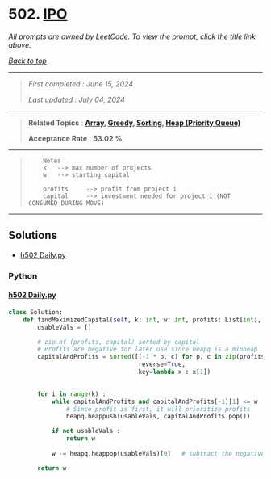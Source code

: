 # 502. [IPO](<https://leetcode.com/problems/ipo>)

*All prompts are owned by LeetCode. To view the prompt, click the title link above.*

*[Back to top](<../README.md>)*

------

> *First completed : June 15, 2024*
>
> *Last updated : July 04, 2024*

------

> **Related Topics** : **[Array](<by_topic/Array.md>), [Greedy](<by_topic/Greedy.md>), [Sorting](<by_topic/Sorting.md>), [Heap (Priority Queue)](<by_topic/Heap (Priority Queue).md>)**
>
> **Acceptance Rate** : **53.02 %**

------

> ``` 
>     Notes
>     k   --> max number of projects
>     w   --> starting capital
> 
>     profits     --> profit from project i
>     capital     --> investment needed for project i (NOT CONSUMED DURING MOVE)
> ```

------

## Solutions

- [h502 Daily.py](<../my-submissions/h502 Daily.py>)
### Python
#### [h502 Daily.py](<../my-submissions/h502 Daily.py>)
```Python
class Solution:
    def findMaximizedCapital(self, k: int, w: int, profits: List[int], capital: List[int]) -> int:
        usableVals = []

        # zip of (profits, capital) sorted by capital
        # Profits are negative for later use since heapq is a minheap
        capitalAndProfits = sorted([(-1 * p, c) for p, c in zip(profits, capital)], 
                                    reverse=True, 
                                    key=lambda x : x[1])
        

        for i in range(k) :
            while capitalAndProfits and capitalAndProfits[-1][1] <= w :
                # Since profit is first, it will prioritize profits
                heapq.heappush(usableVals, capitalAndProfits.pop())

            if not usableVals :
                return w
            
            w -= heapq.heappop(usableVals)[0]   # subtract the negative profit

        return w

```

